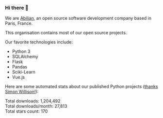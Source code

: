 ### Hi there 👋

We are [Abilian](https://abilian.com/), an open source software development company based in Paris, France.

This organisation contains most of our open source projects.

Our favorite technologies include:

- Python 3
- SQLAlchemy
- Flask
- Pandas
- Sciki-Learn
- Vue.js

Here are some automated stats about our published Python projects
([thanks Simon Willison!][sw-post]):

<!--marker-->
Total downloads: 1,204,492<br>
Total downloads/month: 27,813<br>
Total stars count: 170
<!--end-->

[sw-post]: https://simonwillison.net/2020/Jul/10/self-updating-profile-readme/